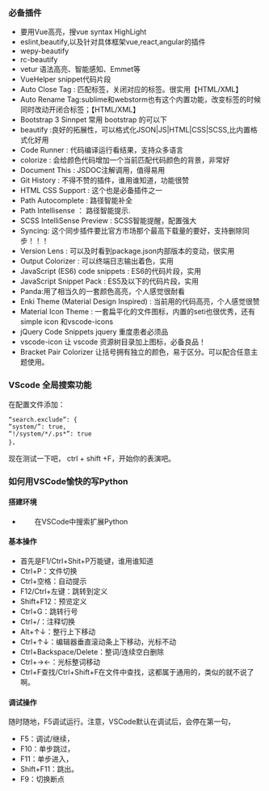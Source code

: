 ### 必备插件
- 要用Vue高亮，搜vue syntax HighLight
- eslint,beautify,以及针对具体框架vue,react,angular的插件
- wepy-beautify
- rc-beautify
- vetur
语法高亮、智能感知、Emmet等
- VueHelper
snippet代码片段
- Auto Close Tag : 匹配标签，关闭对应的标签。很实用【HTML/XML】
- Auto Rename Tag:sublime和webstorm也有这个内置功能，改变标签的时候同时改动开闭合标签；【HTML/XML】
- Bootstrap 3 Sinnpet
常用 bootstrap 的可以下
- beautify :良好的拓展性，可以格式化JSON|JS|HTML|CSS|SCSS,比内置格式化好用
- Code Runner : 代码编译运行看结果，支持众多语言
- colorize : 会给颜色代码增加一个当前匹配代码颜色的背景，非常好
- Document This : JSDOC注解调用，值得易用
- Git History : 不得不赞的插件，谁用谁知道，功能很赞
- HTML CSS Support : 这个也是必备插件之一
- Path Autocomplete : 路径智能补全
- Path Intellisense ： 路径智能提示.
- SCSS IntelliSense Preview : SCSS智能提醒，配置强大
- Syncing: 这个同步插件要比官方市场那个最高下载量的要好，支持删除同步！！！
- Version Lens : 可以及时看到package.json内部版本的变动，很实用
- Output Colorizer : 可以终端日志输出着色，实用
- JavaScript (ES6) code snippets : ES6的代码片段，实用
- JavaScript Snippet Pack : ES5及以下的代码片段，实用
- Panda:用了相当久的一套颜色高亮，个人感觉很耐看
- Enki Theme (Material Design Inspired) : 当前用的代码高亮，个人感觉很赞
- Material Icon Theme : 一套扁平化的文件图标，内置的seti也很优秀，还有simple icon 和vscode-icons
- jQuery Code Snippets
jquery 重度患者必须品
- vscode-icon
让 vscode 资源树目录加上图标，必备良品！
- Bracket Pair Colorizer 让括号拥有独立的颜色，易于区分。可以配合任意主题使用。

### VScode 全局搜索功能

在配置文件添加：
```
“search.exclude”: { 
“system/”: true, 
“!/system/*/.ps*”: true 
}， 
```
现在测试一下吧， 
ctrl + shift +F，开始你的表演吧。

### 如何用VSCode愉快的写Python
#### 搭建环境
- 　　在VSCode中搜索扩展Python
#### 基本操作
- 首先是F1/Ctrl+Shit+P万能键，谁用谁知道
- Ctrl+P：文件切换
- Ctrl+空格：自动提示
- F12/Ctrl+左键：跳转到定义
- Shift+F12：预览定义
- Ctrl+G：跳转行号
- Ctrl+/：注释切换
- Alt+↑↓：整行上下移动
- Ctrl+↑↓：编辑器垂直滚动条上下移动，光标不动
- Ctrl+Backspace/Delete：整词/连续空白删除
- Ctrl+→←：光标整词移动
- Ctrl+F查找/Ctrl+Shift+F在文件中查找，这都属于通用的，类似的就不说了啊。
#### 调试操作
随时随地，F5调试运行。注意，VSCode默认在调试后，会停在第一句，

- F5：调试/继续，
- F10：单步跳过，
- F11：单步进入，
- Shift+F11：跳出。
- F9：切换断点
